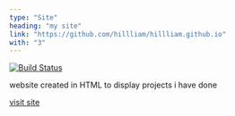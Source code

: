 ```yaml
---
type: "Site"
heading: "my site"
link: "https://github.com/hillliam/hillliam.github.io"
with: "3"
---
```


[![Build Status](https://travis-ci.org/hillliam/hillliam.github.io.svg?branch=master)](https://travis-ci.org/hillliam/hillliam.github.io)

website created in HTML to display projects i have done

<a class="btn btn-block" href="http://hillliam.github.io/mazeweb/"><i class="fa fa-html5 fa-2x"></i>visit site</a>
